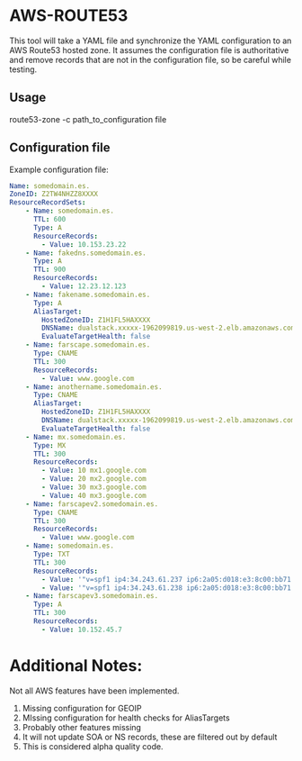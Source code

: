 # AWS-ROUTE53

This tool will take a YAML file and synchronize the YAML configuration to an AWS Route53 
hosted zone.  It assumes the configuration file is authoritative and remove records
that are not in the configuration file, so be careful while testing.

## Usage

route53-zone -c path_to_configuration file

## Configuration file

Example configuration file:

```YAML
Name: somedomain.es.
ZoneID: Z2TW4NHZZ8XXXX
ResourceRecordSets:
    - Name: somedomain.es.
      TTL: 600
      Type: A
      ResourceRecords:
        - Value: 10.153.23.22
    - Name: fakedns.somedomain.es.
      Type: A
      TTL: 900
      ResourceRecords:
        - Value: 12.23.12.123
    - Name: fakename.somedomain.es.
      Type: A
      AliasTarget: 
        HostedZoneID: Z1H1FL5HAXXXX
        DNSName: dualstack.xxxxx-1962099819.us-west-2.elb.amazonaws.com.
        EvaluateTargetHealth: false
    - Name: farscape.somedomain.es.
      Type: CNAME
      TTL: 300
      ResourceRecords: 
        - Value: www.google.com
    - Name: anothername.somedomain.es.
      Type: CNAME
      AliasTarget: 
        HostedZoneID: Z1H1FL5HAXXXX
        DNSName: dualstack.xxxxx-1962099819.us-west-2.elb.amazonaws.com.
        EvaluateTargetHealth: false
    - Name: mx.somedomain.es.
      Type: MX
      TTL: 300
      ResourceRecords: 
        - Value: 10 mx1.google.com
        - Value: 20 mx2.google.com
        - Value: 30 mx3.google.com
        - Value: 40 mx3.google.com
    - Name: farscapev2.somedomain.es.
      Type: CNAME
      TTL: 300
      ResourceRecords: 
        - Value: www.google.com
    - Name: somedomain.es.
      Type: TXT
      TTL: 300
      ResourceRecords: 
        - Value: '"v=spf1 ip4:34.243.61.237 ip6:2a05:d018:e3:8c00:bb71:dea8:8b83:851e include:thirdpartydomain.com -all"'
        - Value: '"v=spf1 ip4:34.243.61.238 ip6:2a05:d018:e3:8c00:bb71:dea8:8b83:851e include:thirdpartydomain.com -all"'
    - Name: farscapev3.somedomain.es.
      Type: A
      TTL: 300
      ResourceRecords: 
        - Value: 10.152.45.7

```

# Additional Notes:
Not all AWS features have been implemented.  
1.  Missing configuration for GEOIP
2.  MIssing configuration for health checks for AliasTargets
3.  Probably other features missing
4.  It will not update SOA or NS records, these are filtered out by default
5.  This is considered alpha quality code.  
